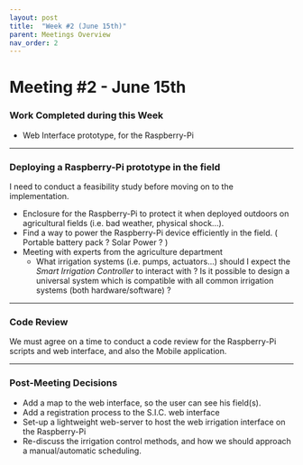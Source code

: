 ```yaml
---
layout: post
title:  "Week #2 (June 15th)"
parent: Meetings Overview
nav_order: 2
---
```


# Meeting #2 -  June 15th

### Work Completed during this Week

- Web Interface prototype, for the Raspberry-Pi

---



### Deploying a Raspberry-Pi prototype in the field


I need to conduct a feasibility study before moving on to the implementation.

- Enclosure for the Raspberry-Pi to protect it when deployed outdoors on agricultural fields (i.e. bad weather, physical shock...).
- Find a way to power the Raspberry-Pi device efficiently in the field. ( Portable battery pack ? Solar Power ? )
- Meeting with experts from the agriculture department
   - What irrigation systems (i.e. pumps, actuators...) should I expect the *Smart Irrigation Controller* to interact with ? Is it possible to design a universal system which is compatible with all common irrigation systems (both hardware/software) ?

---



### Code Review

We must agree on a time to conduct a code review for the Raspberry-Pi scripts and web interface, and also the Mobile application.

---



### Post-Meeting Decisions

- Add a map to the web interface, so the user can see his field(s).
- Add a registration process to the S.I.C. web interface
- Set-up a lightweight web-server to host the web irrigation interface on the Raspberry-Pi
- Re-discuss the irrigation control methods, and how we should approach a manual/automatic scheduling.